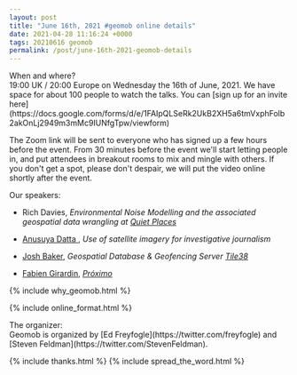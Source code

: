 ```yaml
--- 
layout: post
title: "June 16th, 2021 #geomob online details"
date: 2021-04-28 11:16:24 +0000
tags: 20210616 geomob
permalink: /post/june-16th-2021-geomob-details
---
```


<div class="heading">When and where?</div>
19:00 UK / 20:00 Europe on Wednesday the 16th of June, 2021.
We have space for about 100 people to watch
the talks. You can [sign up for an invite here](https://docs.google.com/forms/d/e/1FAIpQLSeRk2UkB2XH5a6tmVxphFolb2akOnLj2949m3mMc9IUNfgTpw/viewform)


The Zoom link will be sent to everyone who has signed up a few hours before
the event. From 30 minutes before the event we'll start letting people in, and
put attendees in breakout rooms to mix and mingle with others. If you don't
get a spot, please don't despair, we will put the video online shortly
after the event.

<div class="heading">Our speakers:</div>

* Rich Davies, _Environmental Noise Modelling and the associated geospatial data wrangling at [Quiet Places](https://www.quietplacesuk.com)_

* [Anusuya Datta ](https://www.linkedin.com/in/anusuya-datta-a16b52a/), _Use of satellite imagery for investigative journalism_

* [Josh Baker](https://twitter.com/tidwall), _Geospatial Database &
Geofencing Server [Tile38](https://tile38.com/)_ 

* [Fabien Girardin](https://twitter.com/fabiengirardin), _[Próximo](https://www.proximo.world)_

{% include why_geomob.html %}

{% include online_format.html %}
<div class="heading">The organizer:</div>
Geomob is organized by [Ed Freyfogle](https://twitter.com/freyfogle) and
[Steven Feldman](https://twitter.com/StevenFeldman).

{% include thanks.html %}
{% include spread_the_word.html %}

